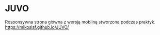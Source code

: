 # JUVO
Responsywna strona główna z wersją mobilną stworzona podczas praktyk.
https://mikoslaf.github.io/JUVO/
